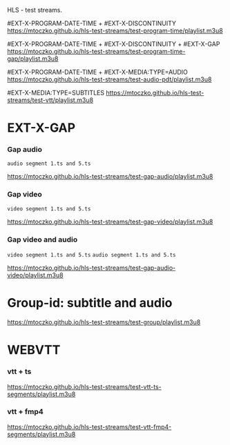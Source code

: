 HLS - test streams.

#EXT-X-PROGRAM-DATE-TIME + #EXT-X-DISCONTINUITY
https://mtoczko.github.io/hls-test-streams/test-program-time/playlist.m3u8

#EXT-X-PROGRAM-DATE-TIME + #EXT-X-DISCONTINUITY + #EXT-X-GAP
https://mtoczko.github.io/hls-test-streams/test-program-time-gap/playlist.m3u8

#EXT-X-PROGRAM-DATE-TIME + #EXT-X-MEDIA:TYPE=AUDIO
https://mtoczko.github.io/hls-test-streams/test-audio-pdt/playlist.m3u8

#EXT-X-MEDIA:TYPE=SUBTITLES
https://mtoczko.github.io/hls-test-streams/test-vtt/playlist.m3u8

# EXT-X-GAP

### Gap audio
`audio segment 1.ts and 5.ts` 

https://mtoczko.github.io/hls-test-streams/test-gap-audio/playlist.m3u8

### Gap video
`video segment 1.ts and 5.ts `

https://mtoczko.github.io/hls-test-streams/test-gap-video/playlist.m3u8

### Gap video and audio
`video segment 1.ts and 5.ts`
`audio segment 1.ts and 5.ts`
 
https://mtoczko.github.io/hls-test-streams/test-gap-audio-video/playlist.m3u8

# Group-id: subtitle and audio

https://mtoczko.github.io/hls-test-streams/test-group/playlist.m3u8

# WEBVTT

### vtt + ts

https://mtoczko.github.io/hls-test-streams/test-vtt-ts-segments/playlist.m3u8

### vtt + fmp4

https://mtoczko.github.io/hls-test-streams/test-vtt-fmp4-segments/playlist.m3u8


